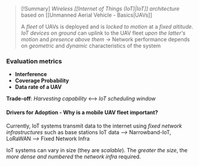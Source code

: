 >[!Summary]
>*Wireless [[Internet of Things (IoT)|IoT]] architecture* based on [[Unmanned Aerial Vehicle - Basics|UAVs]]
>
>A *fleet* of UAVs is deployed and is *locked to motion* at a *fixed altitude*. *IoT devices on ground* can uplink to the UAV fleet *upon the latter's motion* and *presence above them* -> Network performance depends on *geometric* and *dynamic* characteristics of the system

### Evaluation metrics
- **Interference**
- **Coverage Probability**
- **Data rate of a UAV**

**Trade-off**: *Harvesting capability* <--> *IoT scheduling window*

#### Drivers for Adoption - Why is a mobile UAV fleet important?
Currently, IoT systems transmit data to the internet using *fixed network infrastructures* such as base stations
IoT data *-->* Narrowband-IoT, LoRaWAN *-->* Fixed Network Infra

IoT systems can vary in size (they are *scalable*). The *greater the size*, the *more dense and numbered* the *network infra* required. 


